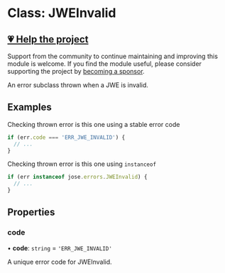 # Class: JWEInvalid

## [💗 Help the project](https://github.com/sponsors/panva)

Support from the community to continue maintaining and improving this module is welcome. If you find the module useful, please consider supporting the project by [becoming a sponsor](https://github.com/sponsors/panva).

An error subclass thrown when a JWE is invalid.

## Examples

Checking thrown error is this one using a stable error code

```js
if (err.code === 'ERR_JWE_INVALID') {
  // ...
}
```

Checking thrown error is this one using `instanceof`

```js
if (err instanceof jose.errors.JWEInvalid) {
  // ...
}
```

## Properties

### code

• **code**: `string` = `'ERR_JWE_INVALID'`

A unique error code for JWEInvalid.
